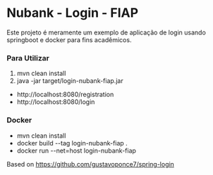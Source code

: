 # Nubank - Login - FIAP
Este projeto é meramente um exemplo de aplicação de login usando springboot e docker para fins acadêmicos. 


### Para Utilizar

1. mvn clean install
2. java -jar target/login-nubank-fiap.jar

- http://localhost:8080/registration
- http://localhost:8080/login

### Docker
- mvn clean install
- docker build --tag login-nubank-fiap .
- docker run --net=host login-nubank-fiap

Based on https://github.com/gustavoponce7/spring-login
